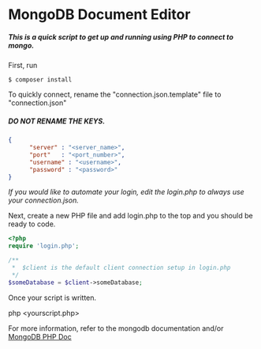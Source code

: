# MongoDB Document Editor
##### This is a quick script to get up and running using PHP to connect to mongo.

 First, run
```terminal
$ composer install
```

To quickly connect, rename the "connection.json.template" file to "connection.json"
##### DO NOT RENAME THE KEYS. 
```json
{ 
      "server" : "<server_name>",
      "port"   : "<port_number>",
      "username" : "<username>",
      "password" : "<password>"
}
```

*If you would like to automate your login, edit the login.php to always use your connection.json.*

Next, create a new PHP file and add login.php to the top and you should be ready to code.

```php
<?php
require 'login.php';

/**
 *  $client is the default client connection setup in login.php
 */
$someDatabase = $client->someDatabase;
```

Once your script is written.

php <yourscript.php>

For more information, refer to the mongodb documentation and/or
[MongoDB PHP Doc](http://php.net/manual/en/book.mongo.php)

